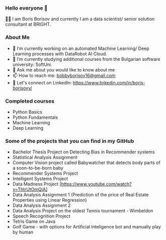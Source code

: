  ### Hello everyone 👋
   🧑‍🎓 I am Boris Borisov and currently I am a data scientist/ senior solution consultant at BRIGHT.

 ### About Me

- 🔭 I’m currently working on an automated Machine Learning/ Deep Learning processes with DataRobot AI Cloud.
- 🌱 I’m currently studying additional courses from the Bulgarian software university: SoftUni.
- 💬 Ask me about you would like to know about me
- 📫 How to reach me: bobbyborisov16@gmail.com
- 👔 Let's connect on LinkedIn: https://www.linkedin.com/in/boris-borisovv/

### Completed courses

- Python Basics 
- Python Fundamentals
- Machine Learning
- Deep Learning


### Some of the projects that you can find in my GitHub

- Bachelor Thesis Project on Detecting Bias in Recommender systems
- Statistical Analysis Assignment
- Computer Vision project called Babywatcher that detects body parts of a soon-to-be-born baby 
- Recommender Systems Project
- Intelligent Systems Project 
- Data Madness Project [https://www.youtube.com/watch?v=ThtrUtOmQjA]
- Data Analysis Assignment 1 (Prediction of the price of Real Estate Properties using Linear Regression)
- Data Analysis Assignment 2 
- Data Analysis Project on the oldest Tennis tournament - Wimbeldon
- Speech Recognition Project
- Tetris Game on Java
- Golf Game - with options for Artificial Inteligence bot and manually play by human
